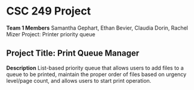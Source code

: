 # CSC 249 Project
**Team 1 Members**
Samantha Gephart, Ethan Bevier, Claudia Dorin, Rachel Mizer Project: Printer priority queue

## Project Title: Print Queue Manager
**Description**
List-based priority queue that allows users to add files to a queue to be printed, maintain the proper order of files based on urgency level/page count, and allows users to start print operation.
